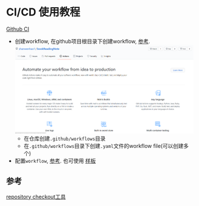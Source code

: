 # CI/CD 使用教程

[Github CI](https://docs.github.com/en/actions/configuring-and-managing-workflows/configuring-and-managing-workflow-files-and-runs)
- 创建workflow, 在github项目根目录下创建workflow, [参考](https://docs.github.com/en/actions/configuring-and-managing-workflows/configuring-a-workflow#creating-a-workflow-file). 
![](workflow%20build.png)
    - 在仓库创建`.github/workflows`目录
    - 在`.github/workflows`目录下创建`.yaml`文件的workflow file(可以创建多个)
- 配置`workflow`, [参考](https://docs.github.com/en/actions/reference/workflow-syntax-for-github-actions). 也可使用
[样板](https://docs.github.com/en/actions/getting-started-with-github-actions/starting-with-preconfigured-workflow-templates)



## 参考
[repository checkout工具](https://github.com/actions/checkout)